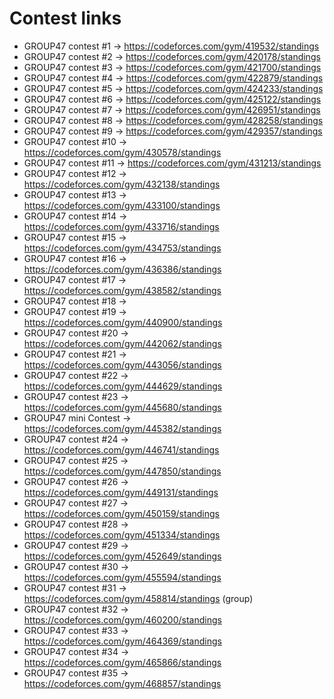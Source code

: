 # Contest links
- GROUP47 contest #1 -> https://codeforces.com/gym/419532/standings
- GROUP47 contest #2 -> https://codeforces.com/gym/420178/standings
- GROUP47 contest #3 -> https://codeforces.com/gym/421700/standings
- GROUP47 contest #4 -> https://codeforces.com/gym/422879/standings
- GROUP47 contest #5 -> https://codeforces.com/gym/424233/standings
- GROUP47 contest #6 -> https://codeforces.com/gym/425122/standings
- GROUP47 contest #7 -> https://codeforces.com/gym/426951/standings
- GROUP47 contest #8 -> https://codeforces.com/gym/428258/standings
- GROUP47 contest #9 -> https://codeforces.com/gym/429357/standings
- GROUP47 contest #10 -> https://codeforces.com/gym/430578/standings
- GROUP47 contest #11 -> https://codeforces.com/gym/431213/standings
- GROUP47 contest #12 -> https://codeforces.com/gym/432138/standings
- GROUP47 contest #13 -> https://codeforces.com/gym/433100/standings
- GROUP47 contest #14 -> https://codeforces.com/gym/433716/standings
- GROUP47 contest #15 -> https://codeforces.com/gym/434753/standings
- GROUP47 contest #16 -> https://codeforces.com/gym/436386/standings
- GROUP47 contest #17 -> https://codeforces.com/gym/438582/standings
- GROUP47 contest #18 -> 
- GROUP47 contest #19 -> https://codeforces.com/gym/440900/standings
- GROUP47 contest #20 -> https://codeforces.com/gym/442062/standings
- GROUP47 contest #21 -> https://codeforces.com/gym/443056/standings
- GROUP47 contest #22 -> https://codeforces.com/gym/444629/standings
- GROUP47 contest #23 -> https://codeforces.com/gym/445680/standings
- GROUP47 mini Contest -> https://codeforces.com/gym/445382/standings
- GROUP47 contest #24 -> https://codeforces.com/gym/446741/standings
- GROUP47 contest #25 -> https://codeforces.com/gym/447850/standings
- GROUP47 contest #26 -> https://codeforces.com/gym/449131/standings
- GROUP47 contest #27 -> https://codeforces.com/gym/450159/standings
- GROUP47 contest #28 -> https://codeforces.com/gym/451334/standings
- GROUP47 contest #29 -> https://codeforces.com/gym/452649/standings
- GROUP47 contest #30 -> https://codeforces.com/gym/455594/standings
- GROUP47 contest #31 -> https://codeforces.com/gym/458814/standings (group)
- GROUP47 contest #32 -> https://codeforces.com/gym/460200/standings
- GROUP47 contest #33 -> https://codeforces.com/gym/464369/standings
- GROUP47 contest #34 -> https://codeforces.com/gym/465866/standings
- GROUP47 contest #35 -> https://codeforces.com/gym/468857/standings
